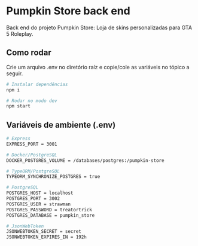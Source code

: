# Pumpkin Store back end

Back end do projeto Pumpkin Store: Loja de skins personalizadas para GTA 5 Roleplay.

## Como rodar

Crie um arquivo .env no diretório raíz e copie/cole as variáveis no tópico a seguir.

```bash
# Instalar dependências
npm i

# Rodar no modo dev
npm start
```

## Variáveis de ambiente (.env)

```bash
# Express
EXPRESS_PORT = 3001

# Docker/PostgreSQL
DOCKER_POSTGRES_VOLUME = /databases/postgres:/pumpkin-store

# TypeORM/PostgreSQL
TYPEORM_SYNCHRONIZE_POSTGRES = true

# PostgreSQL
POSTGRES_HOST = localhost
POSTGRES_PORT = 3002
POSTGRES_USER = strawman
POSTGRES_PASSWORD = treatortrick
POSTGRES_DATABASE = pumpkin_store

# JsonWebToken
JSONWEBTOKEN_SECRET = secret
JSONWEBTOKEN_EXPIRES_IN = 192h
```
